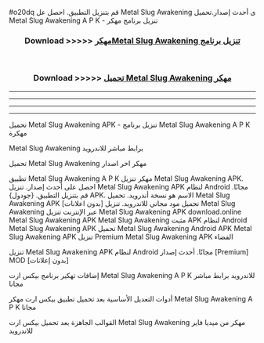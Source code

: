 #o20dq قم بتنزيل التطبيق. احصل عل Metal Slug Awakening  ى أحدث إصدار.تحميل Metal Slug Awakening  A P K - تنزيل برنامج مهكر



<div align="center">
<h3>Download >>>>> <a href="https://ar-sites.web.app/?ar= Metal Slug Awakening ">مهكرMetal Slug Awakening  تنزيل برنامج</a></h3><br>

<h3>Download >>>>> <a href="https://ar-sites.web.app/?ar= Metal Slug Awakening ">تحميل Metal Slug Awakening  مهكر</a></h3>
</div>


----------------------------------------------------------

----------------------------------------------------------

----------------------------------------------------------

----------------------------------------------------------


تحميل Metal Slug Awakening  APK - تنزيل برنامج Metal Slug Awakening  A P K مهكرة

Metal Slug Awakening  برابط مباشر للاندرويد

تحميل Metal Slug Awakening  مهكر اخر اصدار

تطبيق Metal Slug Awakening  A P K مهكر
تنزيل Metal Slug Awakening  APK. احصل على أحدث إصدار.
تنزيل Metal Slug Awakening  APK لنظام Android مجانًا.
قم بتنزيل التطبيق. {جودول} APK. الاسم هو نسخة أندرويد.
تحميل Metal Slug Awakening  APK [بدون اعلانات]
تحميل مود مجاني للاندرويد.
تنزيل Metal Slug Awakening  عبر الإنترنت
تنزيل Metal Slug Awakening  APK
download.online Metal Slug Awakening  APK
Metal Slug Awakening  مثبت APK لنظام Android
Metal Slug Awakening  APK
تحميل Metal Slug Awakening  Android APK
Metal Slug Awakening  APK تنزيل Premium
Metal Slug Awakening  APK الفضاء

تنزيل Metal Slug Awakening  APK لنظام Android مجانًا. أحدث إصدار [Premium] MOD [بدون إعلانات]

إضافات تهكير برنامج بيكس ارت Metal Slug Awakening  A P K للاندرويد برابط مباشر مجانا

أدوات التعديل الأساسية بعد تحميل تطبيق بيكس ارت مهكر Metal Slug Awakening  A P K مجانا

القوالب الجاهزة بعد تحميل بيكس ارت Metal Slug Awakening  مهكر من ميديا فاير للاندرويد



